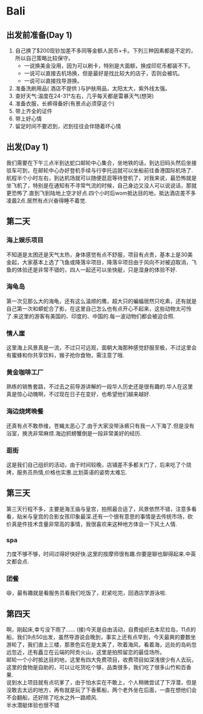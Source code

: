 # Bali

## 出发前准备(Day 1)
1. 自己换了$200现钞加差不多同等金额人民币+卡。下列三种因素都是不定的，所以自己策略比较保守。
   - 一说换美金没用，因为可以刷卡，特别是大面额，换成印尼币都装不下。
   - 一说可以直接去机场换，但是最好是找比较大的店子，否则会被坑。
   - 一说可以直接找导游换。
2. 准备洗刷用品( 酒店不提供 )与护肤用品，太阳太大，紫外线太强。
3. 查好天气:温度在24-31°左右，几乎每天都是雷暴天气(想哭)
4. 准备衣服，长裤得备好(有景点必须穿这个)
5. 带上齐全的证件
6. 带上好心情
7. 留足时间不要迟到，迟到往往会伴随着坏心情

## 出发(Day 1)
我们需要在下午三点半到达蛇口邮轮中心集合，坐地铁的话，到达旧码头然后坐接驳车可到，在邮轮中心办好登机手续与行李托运就可以坐船前往香港国际机场了.航程半个小时左右，到达机场就可以随便逛逛等待登机了，对我来说，最恐怖就是坐飞机了，特别是在通知有不寻常气流的时候，自己身边又没人可以说说话，那就更恐怖了.直到飞到陆地上空才好点.四个小时后wom抵达目的地，抵达酒店差不多凌晨2点.居然有点兴奋得睡不着觉.

## 第二天
### 海上娱乐项目
不知道是太困还是天气太热，身体感觉有点不舒服，项目有点贵，基本上是30美金起，大家基本上选了飞鱼或降落伞项目，降落伞项目由于风向不对被迫取消，飞鱼的体验还是非常不错的，四人一起还可以坐快艇，只是湿身的体验不好.
### 海龟岛
第一次见那么大的海龟，还有这么温顺的鹰，超大只的蝙蝠居然只吃素，还有就是自己第一次和蟒蛇合了影，在这里自己怎么也有点开心不起来，这些动物太可怜了.来这里的游客有美国的、印度的、中国的.每一波动物们都会被迫合照.
### 情人崖
这里海上风景真是一流，不过只可远观，面朝大海那种感觉舒服至极，不过这里会有蜜蜂和你共享饮料，猴子抢你食物，需注意了哦.
### 黄金咖啡工厂
熟练的销售套路，不过去之前导游讲解的一段华人历史还是很有趣的.华人在这里真是惊心动魄啊，不过现在日子在变好，也希望他们越来越好.
### 海边烧烤晚餐
还真有点不敢恭维，苍蝇太恶心了.由于大家没带泳裤只有我一人下海了.但是没有浴室，换洗非常麻烦.海边抓螃蟹倒是一段非常美好的经历.
### 逛街
这是我们自己组织的活动，由于时间较晚，店铺差不多都关门了，后来吃了个烧烤，服务员热情,价格也实惠.比划英语的姿势太难忘.

## 第三天
第三天行程不多，主要是海王庙与皇宫，拍照最合适了，风景依然不错，注意多看看，贴米与皇宫的合影女孩印象最深.还有一个很有意思的事情是去传统市场，砍价真是件技术含量非常高的事情，我很喜欢来这种地方体会一下风土人情.
### spa
力度不够不够，时间过得好快好快.这里的按摩师很有趣.你要是聊也聊得起来.中英文都会点.
### 团餐
😄，最有趣就是看服务员看我们吃饭了，赶紧吃完，回酒店学游泳啦.

## 第四天
啊，刚起床,幸亏没下雨了……
(接)今天是自由活动，自费组织去本尼拉岛，11点的船，我们9点50出发，虽然导游说会晚到，事实上还有点早到，今天最爽的要数坐游轮了，我们直上三楼，那景色实在是太美了，吹着海风，看着海，远处的岛屿忽远忽近，还有矗立在云端的阿贡火山，这里是拍照留恋的最佳场所。  
邮轮一个小时抵达目的地，这里有四大免费项目，收费项目如深浅很少有人去玩，这里的食物是自助的，可以让吃货吃个够，品类很多，我们吃了很多山竹和百香果.  
说到水上项目就有点坑爹了，由于怕水实在不敢上，个人稍微尝试了下浮潜，但是没敢去太远的地方，再有就是玩了下香蕉船，两个老外坐在后面，一直在想他们会不会翻船，还好除了吃水之外一路顺风.  
半水潜艇体验也很不错